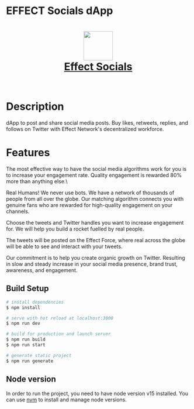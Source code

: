 # EFFECT Socials dApp

<div align="center">
<a href="https://socials.effect.network" target="_blank"><h1> <img src="https://socials.effect.network/_nuxt/img/effect-socials_h100.4f0f9f8.png" width="80px"><br/>Effect Socials</h1></a>     
</div>
<p align="center"> <a href="effect.network" target="_blank"><img alt="" src="https://img.shields.io/badge/Website-EA4C89?style=normal&logo=dribbble&logoColor=white" style="vertical-align:center" /></a> <a href="https://twitter.com/effectaix/" target="_blank"><img alt="" src="https://img.shields.io/badge/Twitter-1DA1F2?style=normal&logo=twitter&logoColor=white" style="vertical-align:center" /></a> <a href="}" target="_blank"><img alt="" src="https://img.shields.io/badge/LinkedIn-0077B5?style=normal&logo=linkedin&logoColor=white" style="vertical-align:center" /></a> </p>

# Description
dApp to post and share social media posts. 
Buy likes, retweets, replies, and follows on Twitter with Effect Network's decentralized workforce.

# Features
The most effective way to have the social media algorithms work for you is to increase your engagement rate. Quality engagement is rewarded 80% more than anything else.\

Real Humans! We never use bots. We have a network of thousands of people from all over the globe. Our matching algorithm connects you with genuine fans who are rewarded for high-quality engagement on your channels.

Choose the tweets and Twitter handles you want to increase engagement for. We will help you build a rocket fuelled by real people.

The tweets will be posted on the Effect Force, where real across the globe will be able to see and interact with your tweets.

Our commitment is to help you create organic growth on Twitter. Resulting in slow and steady increase in your social media presence, brand trust, awareness, and engagement.

## Build Setup

```bash
# install dependencies
$ npm install

# serve with hot reload at localhost:3000
$ npm run dev

# build for production and launch server
$ npm run build
$ npm run start

# generate static project
$ npm run generate
```

## Node version

In order to run the project, you need to have node version v15 installed. You can use [nvm](https://github.com/nvm-sh/nvm#installing-and-updating) to install and manage node versions.
